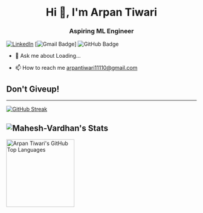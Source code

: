 <h1 align="center">Hi 👋, I'm Arpan Tiwari</h1>
<h3 align="center">Aspiring ML Engineer</h3>
 
[![LinkedIn](https://img.shields.io/badge/LinkedIn-Connect-blue?style=flat-square&logo=linkedin)](https://www.linkedin.com/in/arpan-tiwari-348a41244/)
[![Gmail Badge](https://img.shields.io/badge/arpantiwari11110@gmail.com-c14438?style=for-the-badge&logo=Gmail&logoColor=white)]
![GitHub Badge](https://img.shields.io/github/followers/hithere1612?style=for-the-badge&logo=GitHub&logoColor=white)


- 💬 Ask me about Loading...

- 📫 How to reach me arpantiwari11110@gmail.com


## Don't Giveup!
---
[![GitHub Streak](http://github-readme-streak-stats.herokuapp.com?user=hithere1612&theme=neon-dark&date_format=M%20j%5B%2C%20Y%5D)](https://git.io/streak-stats)

![Mahesh-Vardhan's Stats](https://github-readme-stats.vercel.app/api?username=hithere1612&theme=jolly&show_icons=true&hide_border=false&count_private=false)
---
<a href="https://github.com/hithere1612">

  <img height="180em" src="https://github-readme-stats.vercel.app/api/top-langs/?username=hithere1612&theme=shades-of-purple&layout=compact" 
    alt="Arpan Tiwari's GitHub Top Languages" />
</a>
<!---
Arpan-000/Arpan-000 is a ✨ special ✨ repository because its `README.md` (this file) appears on your GitHub profile.
You can click the Preview link to take a look at your changes.
--->
